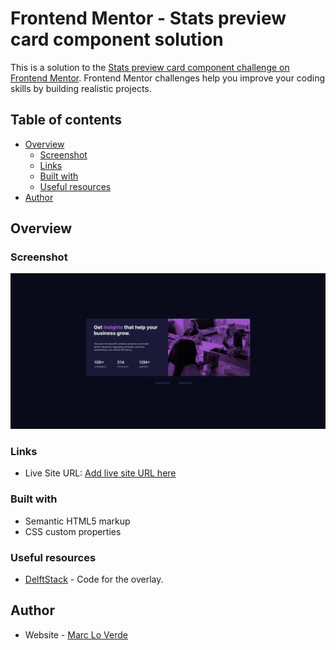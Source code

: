 # Frontend Mentor - Stats preview card component solution

This is a solution to the [Stats preview card component challenge on Frontend Mentor](https://www.frontendmentor.io/challenges/stats-preview-card-component-8JqbgoU62). Frontend Mentor challenges help you improve your coding skills by building realistic projects. 

## Table of contents

- [Overview](#overview)
  - [Screenshot](#screenshot)
  - [Links](#links)
  - [Built with](#built-with)
  - [Useful resources](#useful-resources)
- [Author](#author)

## Overview

### Screenshot

![](./screenshot.png)

### Links

- Live Site URL: [Add live site URL here](https://craithez.github.io/Stats-preview-card-component/)

### Built with

- Semantic HTML5 markup
- CSS custom properties


### Useful resources

- [DelftStack](https://www.delftstack.com/howto/css/css-image-overlay-color/) - Code for the overlay.

## Author

- Website - [Marc Lo Verde](https://www.mlv-online.com)

